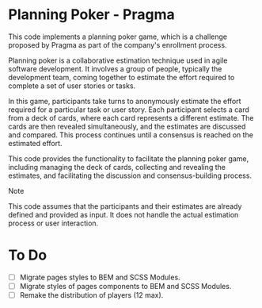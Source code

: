 # Planning Poker - Pragma

This code implements a planning poker game, which is a challenge proposed by Pragma as part of the company's enrollment process.

Planning poker is a collaborative estimation technique used in agile software development. It involves a group of people, typically the development team, coming together to estimate the effort required to complete a set of user stories or tasks.

In this game, participants take turns to anonymously estimate the effort required for a particular task or user story. Each participant selects a card from a deck of cards, where each card represents a different estimate. The cards are then revealed simultaneously, and the estimates are discussed and compared. This process continues until a consensus is reached on the estimated effort.

This code provides the functionality to facilitate the planning poker game, including managing the deck of cards, collecting and revealing the estimates, and facilitating the discussion and consensus-building process.

> [!Note]
> This code assumes that the participants and their estimates are already defined and provided as input. It does not handle the actual estimation process or user interaction.

# To Do
- [ ] Migrate pages styles to BEM and SCSS Modules.
- [ ] Migrate styles of pages components to BEM and SCSS Modules.
- [ ] Remake the distribution of players (12 max).
